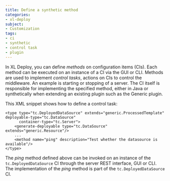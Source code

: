 ```yaml
---
title: Define a synthetic method
categories:
- xl-deploy
subject:
- Customization
tags:
- ci
- synthetic
- control task
- plugin
---
```


In XL Deploy, you can define _methods_ on configuration items (CIs). Each method can be executed on an instance of a CI via the GUI or CLI. Methods are used to implement _control tasks_, actions on CIs to control the middleware. An example is starting or stopping of a server. The CI itself is responsible for implementing the specified method, either in Java or synthetically when extending an existing plugin such as the Generic plugin.

This XML snippet shows how to define a control task:

    <type type="tc.DeployedDataSource" extends="generic.ProcessedTemplate" deployable-type="tc.DataSource"
          container-type="tc.Server">
        <generate-deployable type="tc.DataSource" extends="generic.Resource"/>
        ...
        <method name="ping" description="Test whether the datasource is available"/>
    </type>

The _ping_ method defined above can be invoked on an instance of the `tc.DeployedDataSource` CI through the server REST interface, GUI or CLI. The implementation of the _ping_ method is part of the `tc.DeployedDataSource` CI.
